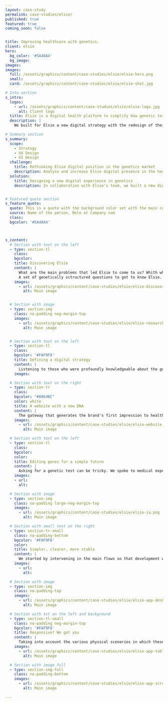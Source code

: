 ```yaml
---
layout: case-study
permalink: case-studies/elsie/
published: true
featured: true
coming_soon: false


title: Improving healthcare with genetics.
client: elsie
hero:
  bg_color: '#5A48A4'
  bg_image:
images:
images:
  full: /assets/graphics/content/case-studies/elsie/elsie-hero.png
  small:
  card: /assets/graphics/content/case-studies/elsie/elsie-shot.jpg

# Into section
s_intro:
  logos:
    - url: /assets/graphics/content/case-studies/elsie/elsie-logo.jpg
      alt: Client logo
  title: Elsie is a digital health platform to simplify how genetic tests are accessed, purchased and managed.
  description: |
    We built for Elsie a new digital strategy with the redesign of their digital supports improving the overall experience of the genetics orders workflow.

# Summary section
s_summary:
  scope:
    - Strategy
    - UX Design
    - UI Design
  challenge:
    title: Rethinking Elsie digital position in the genetics market
    description: Analyse and increase Elsie digital presence in the healthcare industry redesigning the website and the existing web platform.
  solution:
    title: Designing a new digital experience in genetics
    description: In collaboration with Elsie's team, we built a new digital strategy that consisted in finding the positioning of the company in the market with a redesign of the website and  the platform.


# Featured quote section
s_feature_quote:
  quote: This is a quote with the background color set with the main color of the project
  source: Name of the person, Role at Company nam
  class:
  bgcolor: '#5A48A4'



s_content:
  # Section with text on the left
  - type: section-tl
    class:
    bgcolor:
    title: Discovering Elsie
    content: |
      What are the main problems that led Elsie to come to us? Whith whom and how is Elsie communicating? Who is looking for Elsie and why? Who are the business partners? Who are the product users?
      A set of genetically sctructured questions to get to know Elsie.
    images:
      - url: /assets/graphics/content/case-studies/elsie/elsie-discover.png
        alt: Main image


  # Section with image
  - type: section-img
    class: no-padding neg-margin-top
    images:
      - url: /assets/graphics/content/case-studies/elsie/elsie-research.png
        alt: Main image


  # Section with text on the left
  - type: section-tl
    class:
    bgcolor: '#FAF9F8'
    title: Defining a digital strategy
    content: |
      Listening to those who were profoundly knowledgeable about the genetics business has created the space for us, togheteher with Elsie team, to point in a direction of intervention. A roadmap was created which included the redefinition of the brand, the redesign of the website and the platform.
    images:

  # Section with text on the right
  - type: section-tr
    class:
    bgcolor: "#8064BC"
    color: white
    title: A website with a new DNA
    content: |
      The gateway that generates the brand's first impression to healthcare facilities, physicians, laboratories and patients. The structure of the new website was carefully designed to be aligned with these different audiences and the UI designed to be adaptable to the contents that are being updated.
    images:
      - url: /assets/graphics/content/case-studies/elsie/elsie-website.png
        alt: Main image

  # Section with text on the left
  - type: section-tl
    class:
    bgcolor:
    color:
    title: Editing genes for a simple future
    content: |
      Asking for a genetic test can be tricky. We spoke to medical experts about this task so that together we could apply the best practices to make this task easier.
    images:
    - url:
      alt:

  # Section with image
  - type: section-img
    class: no-padding large-neg-margin-top
    images:
      - url: /assets/graphics/content/case-studies/elsie/elsie-ia.png
        alt: Main image

  # Section with small text on the right
  - type: section-tr-small
    class: no-padding-bottom
    bgcolor: '#FAF9F8'
    color:
    title: Simpler, clearer, more stable
    content: |
      We started by intervening in the main flows so that development would start as early as possible and the application could be tested on the most commonly used features.
    images:
      - url:
        alt:

  # Section with image
  - type: section-img
    class: no-padding-top
    images:
      - url: /assets/graphics/content/case-studies/elsie/elsie-app-desktop.png
        alt: Main image

  # Section with txt on the left and background
  - type: section-tl-small
    class: no-padding neg-margin-top
    bgcolor: '#FAF9F8'
    title: Responsive? We got you
    content: |
      Taking into account the various physical scenarios in which these tasks are executed, the application was designed responsive in order to deliver the best user experience.
    images:
      - url: /assets/graphics/content/case-studies/elsie/elsie-app-tablet.png
        alt: Main image

  # Section with image full
  - type: section-img-full
    class: no-padding-bottom
    images:
      - url: /assets/graphics/content/case-studies/elsie/elsie-app-screens.png
        alt: Main image

---
```

